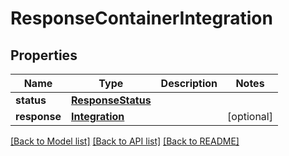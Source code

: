 # ResponseContainerIntegration

## Properties
Name | Type | Description | Notes
------------ | ------------- | ------------- | -------------
**status** | [**ResponseStatus**](ResponseStatus.md) |  | 
**response** | [**Integration**](Integration.md) |  | [optional] 

[[Back to Model list]](../README.md#documentation-for-models) [[Back to API list]](../README.md#documentation-for-api-endpoints) [[Back to README]](../README.md)


